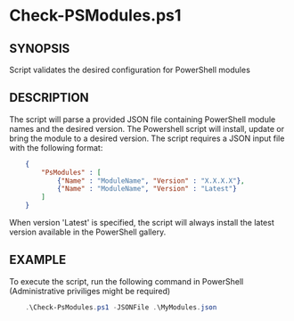 # Check-PSModules.ps1

## SYNOPSIS
Script validates the desired configuration for PowerShell modules

## DESCRIPTION
The script will parse a provided JSON file containing PowerShell module names and the desired version.
The Powershell script will install, update or bring the module to a desired version.
The script requires a JSON input file with the following format:

```JSON
    {
        "PsModules" : [
            {"Name" : "ModuleName", "Version" : "X.X.X.X"},
            {"Name" : "ModuleName", "Version" : "Latest"}
        ]
    }
```
When version 'Latest' is specified, the script will always install the latest version available in the PowerShell gallery.

## EXAMPLE
To execute the script, run the following command in PowerShell (Administrative priviliges might be required)
```PowerShell
    .\Check-PsModules.ps1 -JSONFile .\MyModules.json
```